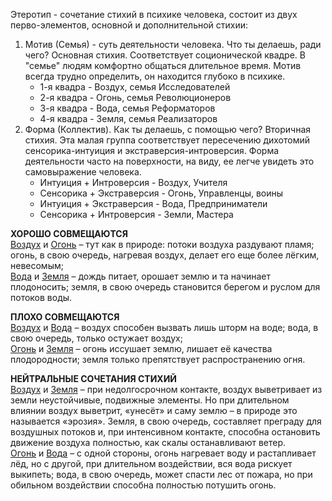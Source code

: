 Этеротип - сочетание стихий в психике человека, состоит из двух перво-элементов, основной и дополнительной стихии:

1) Мотив (Семья) - суть деятельности человека. Что ты делаешь, ради чего? Основная стихия. Соответствует соционической квадре. В "семье" людям комфортно общаться длительное время. Мотив всегда трудно определить, он находится глубоко в психике.
	- 1-я квадра - Воздух, семья Исследователей
	- 2-я квадра - Огонь, семья Революционеров
	- 3-я квадра - Вода, семья Реформаторов
	- 4-я квадра - Земля, семья Реализаторов
2) Форма (Коллектив). Как ты делаешь, с помощью чего? Вторичная стихия. Эта малая группа соответствует пересечению дихотомий сенсорика-интуиция и экстраверсия-интроверсия. Форма деятельности часто на поверхности, на виду, ее легче увидеть это самовыражение человека.
	- Интуиция + Интроверсия - Воздух, Учителя
	- Сенсорика + Экстраверсия - Огонь, Управленцы, воины
	- Интуиция + Экстраверсия - Вода, Предприниматели
	- Сенсорика + Интроверсия - Земли, Мастера

**ХОРОШО СОВМЕЩАЮТСЯ**  
[Воздух](Психология/Соционика/Этеротип/Воздух.md) и [Огонь](Психология/Соционика/Этеротип/Огонь.md) – тут как в природе: потоки воздуха раздувают пламя; огонь, в свою очередь, нагревая воздух, делает его еще более лёгким, невесомым;  
[Вода](Психология/Соционика/Этеротип/Вода.md) и [Земля](Психология/Соционика/Этеротип/Земля.md) – дождь питает, орошает землю и та начинает плодоносить; земля, в свою очередь становится берегом и руслом для потоков воды.  
  
**ПЛОХО СОВМЕЩАЮТСЯ**  
[Воздух](Психология/Соционика/Этеротип/Воздух.md) и [Вода](Психология/Соционика/Этеротип/Вода.md) – воздух способен вызвать лишь шторм на воде; вода, в свою очередь, только остужает воздух;  
[Огонь](Психология/Соционика/Этеротип/Огонь.md) и [Земля](Психология/Соционика/Этеротип/Земля.md) – огонь иссушает землю, лишает её качества плодородности; земля только препятствует распространению огня.  
  
**НЕЙТРАЛЬНЫЕ СОЧЕТАНИЯ СТИХИЙ**  
[Воздух](Психология/Соционика/Этеротип/Воздух.md) и [Земля](Психология/Соционика/Этеротип/Земля.md) – при недолгосрочном контакте, воздух выветривает из земли неустойчивые, подвижные элементы. Но при длительном влиянии воздух выветрит, «унесёт» и саму землю – в природе это называется «эрозия». Земля, в свою очередь, составляет преграду для воздушных потоков и, при интенсивном контакте, способна остановить движение воздуха полностью, как скалы останавливают ветер.  
[Огонь](Психология/Соционика/Этеротип/Огонь.md) и [Вода](Психология/Соционика/Этеротип/Вода.md) – с одной стороны, огонь нагревает воду и растапливает лёд, но с другой, при длительном воздействии, вся вода рискует выкипеть; вода, в свою очередь, может спасти лес от пожара, но при обильном воздействии способна полностью потушить огонь.